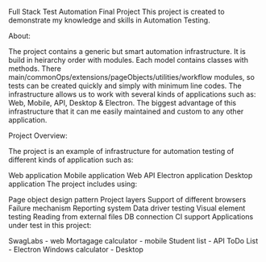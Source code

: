 Full Stack Test Automation Final Project
This project is created to demonstrate my knowledge and skills in Automation Testing.

About:

The project contains a generic but smart automation infrastructure. It is build in heirarchy order with modules. Each model contains classes with methods. There main/commonOps/extensions/pageObjects/utilities/workflow modules, so tests can be created quickly and simply with minimum line codes. The infrastructure allows us to work with several kinds of applications such as: Web, Mobile, API, Desktop & Electron. The biggest advantage of this infrastructure that it can me easily maintained and custom to any other application.

Project Overview:

The project is an example of infrastructure for automation testing of different kinds of application such as:

Web application
Mobile application
Web API
Electron application
Desktop application
The project includes using:

Page object design pattern
Project layers
Support of different browsers
Failure mechanism
Reporting system
Data driver testing
Visual element testing
Reading from external files
DB connection
CI support
Applications under test in this project:

SwagLabs - web
Mortagage calculator - mobile
Student list - API
ToDo List - Electron
Windows calculator - Desktop
